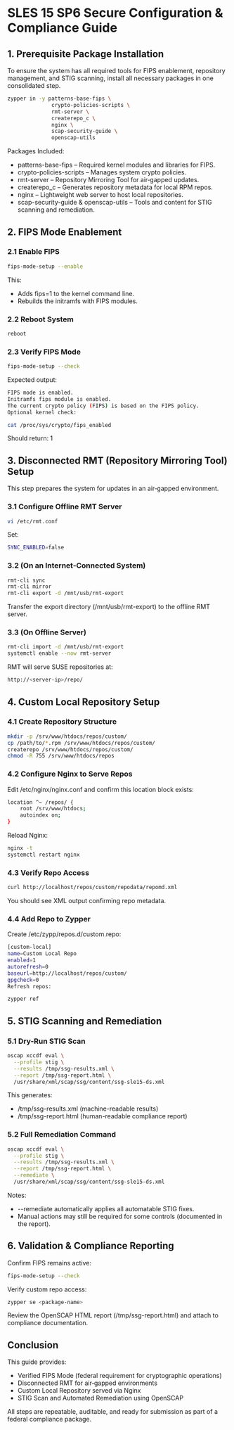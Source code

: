 # SLES 15 SP6 Secure Configuration & Compliance Guide

## 1. Prerequisite Package Installation
To ensure the system has all required tools for FIPS enablement, repository management, and STIG scanning, install all necessary packages in one consolidated step.

```bash
zypper in -y patterns-base-fips \
              crypto-policies-scripts \
              rmt-server \
              createrepo_c \
              nginx \
              scap-security-guide \
              openscap-utils
```
              
Packages Included:
* patterns-base-fips – Required kernel modules and libraries for FIPS.
* crypto-policies-scripts – Manages system crypto policies.
* rmt-server – Repository Mirroring Tool for air‑gapped updates.
* createrepo_c – Generates repository metadata for local RPM repos.
* nginx – Lightweight web server to host local repositories.
* scap-security-guide & openscap-utils – Tools and content for STIG scanning and remediation.

## 2. FIPS Mode Enablement
### 2.1 Enable FIPS
```bash
fips-mode-setup --enable
```
This:
* Adds fips=1 to the kernel command line.
* Rebuilds the initramfs with FIPS modules.

### 2.2 Reboot System
```bash
reboot
```

### 2.3 Verify FIPS Mode
```bash
fips-mode-setup --check
```
Expected output:

```bash
FIPS mode is enabled.
Initramfs fips module is enabled.
The current crypto policy (FIPS) is based on the FIPS policy.
Optional kernel check:
```

```bash
cat /proc/sys/crypto/fips_enabled
```
Should return: 1

## 3. Disconnected RMT (Repository Mirroring Tool) Setup
This step prepares the system for updates in an air‑gapped environment.

### 3.1 Configure Offline RMT Server
```bash
vi /etc/rmt.conf
```

Set:
```bash
SYNC_ENABLED=false
```

### 3.2 (On an Internet‑Connected System)
```bash
rmt-cli sync
rmt-cli mirror
rmt-cli export -d /mnt/usb/rmt-export
```
Transfer the export directory (/mnt/usb/rmt-export) to the offline RMT server.

### 3.3 (On Offline Server)
```bash
rmt-cli import -d /mnt/usb/rmt-export
systemctl enable --now rmt-server
```
RMT will serve SUSE repositories at:
```bash
http://<server-ip>/repo/
```

## 4. Custom Local Repository Setup

### 4.1 Create Repository Structure
```bash
mkdir -p /srv/www/htdocs/repos/custom/
cp /path/to/*.rpm /srv/www/htdocs/repos/custom/
createrepo /srv/www/htdocs/repos/custom/
chmod -R 755 /srv/www/htdocs/repos
```

### 4.2 Configure Nginx to Serve Repos
Edit /etc/nginx/nginx.conf and confirm this location block exists:
```bash
location ^~ /repos/ {
    root /srv/www/htdocs;
    autoindex on;
}
```

Reload Nginx:
```bash
nginx -t
systemctl restart nginx
```

### 4.3 Verify Repo Access
```bash
curl http://localhost/repos/custom/repodata/repomd.xml
```
You should see XML output confirming repo metadata.

### 4.4 Add Repo to Zypper
Create /etc/zypp/repos.d/custom.repo:
```bash
[custom-local]
name=Custom Local Repo
enabled=1
autorefresh=0
baseurl=http://localhost/repos/custom/
gpgcheck=0
Refresh repos:
```

```bash
zypper ref
```

## 5. STIG Scanning and Remediation

### 5.1 Dry-Run STIG Scan
```bash
oscap xccdf eval \
  --profile stig \
  --results /tmp/ssg-results.xml \
  --report /tmp/ssg-report.html \
  /usr/share/xml/scap/ssg/content/ssg-sle15-ds.xml
```
This generates:
* /tmp/ssg-results.xml (machine-readable results)
* /tmp/ssg-report.html (human-readable compliance report)

### 5.2 Full Remediation Command
```bash
oscap xccdf eval \
  --profile stig \
  --results /tmp/ssg-results.xml \
  --report /tmp/ssg-report.html \
  --remediate \
  /usr/share/xml/scap/ssg/content/ssg-sle15-ds.xml
```
Notes:
* --remediate automatically applies all automatable STIG fixes.
* Manual actions may still be required for some controls (documented in the report).

## 6. Validation & Compliance Reporting
Confirm FIPS remains active:
```bash
fips-mode-setup --check
```

Verify custom repo access:
```bash
zypper se <package-name>
```
Review the OpenSCAP HTML report (/tmp/ssg-report.html) and attach to compliance documentation.

## Conclusion
This guide provides:

* Verified FIPS Mode (federal requirement for cryptographic operations)
* Disconnected RMT for air‑gapped environments
* Custom Local Repository served via Nginx
* STIG Scan and Automated Remediation using OpenSCAP

All steps are repeatable, auditable, and ready for submission as part of a federal compliance package.
